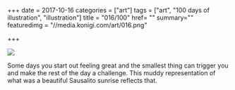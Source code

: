 +++
date = 2017-10-16
categories = ["art"]
tags = ["art", "100 days of illustration", "illustration"]
title = "016/100"
href= ""
summary=""
featuredimg = "//media.konigi.com/art/016.png"

+++

<img src="//media.konigi.com/art/016.png" />

Some days you start out feeling great and the smallest thing can trigger you and make the rest of the day a challenge. This muddy representation of what was a beautiful Sausalito sunrise reflects that.
